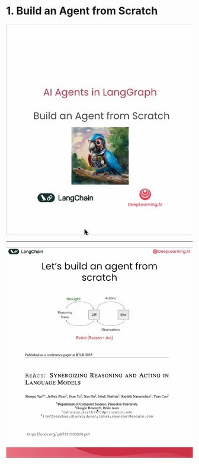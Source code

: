 # 1. Build an Agent from Scratch

![](Slides/videoframe_0.png)

---

![](Slides/videoframe_33940.png)
